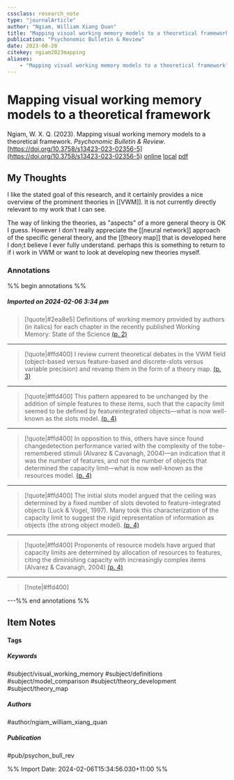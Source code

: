 ```yaml
---
cssclass: research_note
type: "journalArticle"
author: "Ngiam, William Xiang Quan"
title: "Mapping visual working memory models to a theoretical framework"
publication: "Psychonomic Bulletin & Review"
date: 2023-08-28
citekey: ngiam2023mapping
aliases: 
    - "Mapping visual working memory models to a theoretical framework"
---
```


# Mapping visual working memory models to a theoretical framework

Ngiam, W. X. Q. (2023). Mapping visual working memory models to a theoretical framework. _Psychonomic Bulletin & Review_. [https://doi.org/10.3758/s13423-023-02356-5](https://doi.org/10.3758/s13423-023-02356-5)
[online](http://zotero.org/users/local/kZl3QdXV/items/CNNQ2GBK) [local](zotero://select/library/items/CNNQ2GBK) [pdf](file:///home/gjc216/Zotero/storage/76VX9JUK/s13423-023-02356-5.pdf)
 


## My Thoughts

I like the stated goal of this research, and it certainly provides a nice overview of the prominent theories in [[VWM]]. It is not currently directly relevant to my work that I can see.

The way of linking the theories, as "aspects" of a more general theory is OK I guess. However I don't really appreciate the [[neural network]] approach of the specific general theory, and the [[theory map]] that is developed here I don;t believe I ever fully understand. perhaps this is something to return to if i work in VWM or want to look at developing new theories myself.
 
### Annotations

%% begin annotations %%

##### Imported on 2024-02-06 3:34 pm
>[!quote|#2ea8e5]
>Definitions of working memory provided by authors (in italics) for each chapter in the recently published Working Memory: State of the Science [(p. 2)](zotero://open-pdf/library/items/76VX9JUK?page=2&annotation=XSP2EGHK)

---
>[!quote|#ffd400]
>I review current theoretical debates in the VWM field (object-based versus feature-based and discrete-slots versus variable precision) and revamp them in the form of a theory map. [(p. 3)](zotero://open-pdf/library/items/76VX9JUK?page=3&annotation=JETCIHEL)

---
>[!quote|#ffd400]
>This pattern appeared to be unchanged by the addition of simple features to these items, such that the capacity limit seemed to be defined by featureintegrated objects—what is now well-known as the slots model. [(p. 4)](zotero://open-pdf/library/items/76VX9JUK?page=4&annotation=YH8JRK3B)

---
>[!quote|#ffd400]
>In opposition to this, others have since found changedetection performance varied with the complexity of the tobe-remembered stimuli (Alvarez & Cavanagh, 2004)—an indication that it was the number of features, and not the number of objects that determined the capacity limit—what is now well-known as the resources model. [(p. 4)](zotero://open-pdf/library/items/76VX9JUK?page=4&annotation=EZATPDQY)

---
>[!quote|#ffd400]
>The initial slots model argued that the ceiling was determined by a fixed number of slots devoted to feature-integrated objects (Luck & Vogel, 1997). Many took this characterization of the capacity limit to suggest the rigid representation of information as objects (the strong object model). [(p. 4)](zotero://open-pdf/library/items/76VX9JUK?page=4&annotation=4IYFN6YA)

---
>[!quote|#ffd400]
>Proponents of resource models have argued that capacity limits are determined by allocation of resources to features, citing the diminishing capacity with increasingly complex items (Alvarez & Cavanagh, 2004) [(p. 4)](zotero://open-pdf/library/items/76VX9JUK?page=4&annotation=NSI55D93)

---
>[!note|#ffd400]
> 

---%% end annotations %%

## Item Notes

#### Tags

##### Keywords

#subject/visual_working_memory #subject/definitions #subject/model_comparison #subject/theory_development #subject/theory_map

##### Authors

#author/ngiam_william_xiang_quan

##### Publication

#pub/psychon_bull_rev


%% Import Date: 2024-02-06T15:34:56.030+11:00 %%
